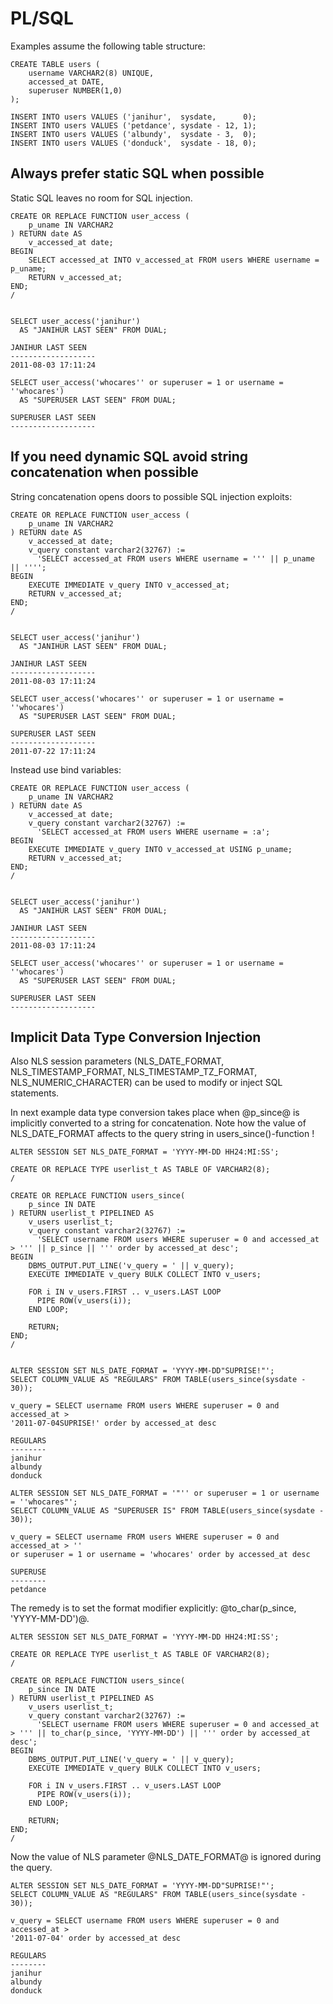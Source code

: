 PL/SQL
======

Examples assume the following table structure:

    CREATE TABLE users (
        username VARCHAR2(8) UNIQUE,
        accessed_at DATE,
        superuser NUMBER(1,0)
    );
    
    INSERT INTO users VALUES ('janihur',  sysdate,      0);
    INSERT INTO users VALUES ('petdance', sysdate - 12, 1);
    INSERT INTO users VALUES ('albundy',  sysdate - 3,  0);
    INSERT INTO users VALUES ('donduck',  sysdate - 18, 0);

Always prefer static SQL when possible
--------------------------------------

Static SQL leaves no room for SQL injection.

    CREATE OR REPLACE FUNCTION user_access (
        p_uname IN VARCHAR2
    ) RETURN date AS
        v_accessed_at date;
    BEGIN
        SELECT accessed_at INTO v_accessed_at FROM users WHERE username = p_uname;
        RETURN v_accessed_at;
    END;
    /
 

    SELECT user_access('janihur')
      AS "JANIHUR LAST SEEN" FROM DUAL;
    
    JANIHUR LAST SEEN
    -------------------
    2011-08-03 17:11:24

    SELECT user_access('whocares'' or superuser = 1 or username = ''whocares') 
      AS "SUPERUSER LAST SEEN" FROM DUAL;

    SUPERUSER LAST SEEN
    -------------------


If you need dynamic SQL avoid string concatenation when possible
----------------------------------------------------------------

String concatenation opens doors to possible SQL injection exploits:

    CREATE OR REPLACE FUNCTION user_access (
        p_uname IN VARCHAR2
    ) RETURN date AS
        v_accessed_at date;
        v_query constant varchar2(32767) := 
          'SELECT accessed_at FROM users WHERE username = ''' || p_uname || '''';
    BEGIN
        EXECUTE IMMEDIATE v_query INTO v_accessed_at;
        RETURN v_accessed_at;
    END;
    /


    SELECT user_access('janihur')
      AS "JANIHUR LAST SEEN" FROM DUAL;

    JANIHUR LAST SEEN
    -------------------
    2011-08-03 17:11:24

    SELECT user_access('whocares'' or superuser = 1 or username = ''whocares') 
      AS "SUPERUSER LAST SEEN" FROM DUAL;

    SUPERUSER LAST SEEN
    -------------------
    2011-07-22 17:11:24

Instead use bind variables:


    CREATE OR REPLACE FUNCTION user_access (
        p_uname IN VARCHAR2
    ) RETURN date AS
        v_accessed_at date;
        v_query constant varchar2(32767) := 
          'SELECT accessed_at FROM users WHERE username = :a';
    BEGIN
        EXECUTE IMMEDIATE v_query INTO v_accessed_at USING p_uname;
        RETURN v_accessed_at;
    END;
    /


    SELECT user_access('janihur')
      AS "JANIHUR LAST SEEN" FROM DUAL;

    JANIHUR LAST SEEN
    -------------------
    2011-08-03 17:11:24

    SELECT user_access('whocares'' or superuser = 1 or username = ''whocares') 
      AS "SUPERUSER LAST SEEN" FROM DUAL;

    SUPERUSER LAST SEEN
    -------------------

Implicit Data Type Conversion Injection
---------------------------------------

Also NLS session parameters (NLS_DATE_FORMAT, NLS_TIMESTAMP_FORMAT, NLS_TIMESTAMP_TZ_FORMAT, NLS_NUMERIC_CHARACTER) can be used to modify or inject SQL statements.

In next example data type conversion takes place when @p_since@ is implicitly converted to a string for concatenation. Note how the value of NLS_DATE_FORMAT affects to the query string in users_since()-function !

    ALTER SESSION SET NLS_DATE_FORMAT = 'YYYY-MM-DD HH24:MI:SS';

    CREATE OR REPLACE TYPE userlist_t AS TABLE OF VARCHAR2(8);
    /

    CREATE OR REPLACE FUNCTION users_since(
        p_since IN DATE
    ) RETURN userlist_t PIPELINED AS
        v_users userlist_t;
        v_query constant varchar2(32767) := 
          'SELECT username FROM users WHERE superuser = 0 and accessed_at > ''' || p_since || ''' order by accessed_at desc';
    BEGIN
        DBMS_OUTPUT.PUT_LINE('v_query = ' || v_query);
        EXECUTE IMMEDIATE v_query BULK COLLECT INTO v_users;

        FOR i IN v_users.FIRST .. v_users.LAST LOOP
          PIPE ROW(v_users(i));
        END LOOP;

        RETURN;
    END;
    /


    ALTER SESSION SET NLS_DATE_FORMAT = 'YYYY-MM-DD"SUPRISE!"';
    SELECT COLUMN_VALUE AS "REGULARS" FROM TABLE(users_since(sysdate - 30));

    v_query = SELECT username FROM users WHERE superuser = 0 and accessed_at >
    '2011-07-04SUPRISE!' order by accessed_at desc

    REGULARS
    --------
    janihur
    albundy
    donduck

    ALTER SESSION SET NLS_DATE_FORMAT = '"'' or superuser = 1 or username = ''whocares"';
    SELECT COLUMN_VALUE AS "SUPERUSER IS" FROM TABLE(users_since(sysdate - 30));

    v_query = SELECT username FROM users WHERE superuser = 0 and accessed_at > ''
    or superuser = 1 or username = 'whocares' order by accessed_at desc

    SUPERUSE
    --------
    petdance

The remedy is to set the format modifier explicitly: @to_char(p_since, 'YYYY-MM-DD')@.

    ALTER SESSION SET NLS_DATE_FORMAT = 'YYYY-MM-DD HH24:MI:SS';
    
    CREATE OR REPLACE TYPE userlist_t AS TABLE OF VARCHAR2(8);
    /

    CREATE OR REPLACE FUNCTION users_since(
        p_since IN DATE
    ) RETURN userlist_t PIPELINED AS
        v_users userlist_t;
        v_query constant varchar2(32767) := 
          'SELECT username FROM users WHERE superuser = 0 and accessed_at > ''' || to_char(p_since, 'YYYY-MM-DD') || ''' order by accessed_at desc';
    BEGIN
        DBMS_OUTPUT.PUT_LINE('v_query = ' || v_query);
        EXECUTE IMMEDIATE v_query BULK COLLECT INTO v_users;

        FOR i IN v_users.FIRST .. v_users.LAST LOOP
          PIPE ROW(v_users(i));
        END LOOP;

        RETURN;
    END;
    /

Now the value of NLS parameter @NLS_DATE_FORMAT@ is ignored during the query.

    ALTER SESSION SET NLS_DATE_FORMAT = 'YYYY-MM-DD"SUPRISE!"';
    SELECT COLUMN_VALUE AS "REGULARS" FROM TABLE(users_since(sysdate - 30));
    
    v_query = SELECT username FROM users WHERE superuser = 0 and accessed_at >
    '2011-07-04' order by accessed_at desc
    
    REGULARS
    --------
    janihur
    albundy
    donduck
